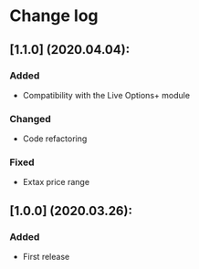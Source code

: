 # Change log

## [1.1.0] (2020.04.04):
### Added
- Compatibility with the Live Options+ module
### Changed
- Code refactoring
### Fixed
- Extax price range

## [1.0.0] (2020.03.26):
### Added
- First release

